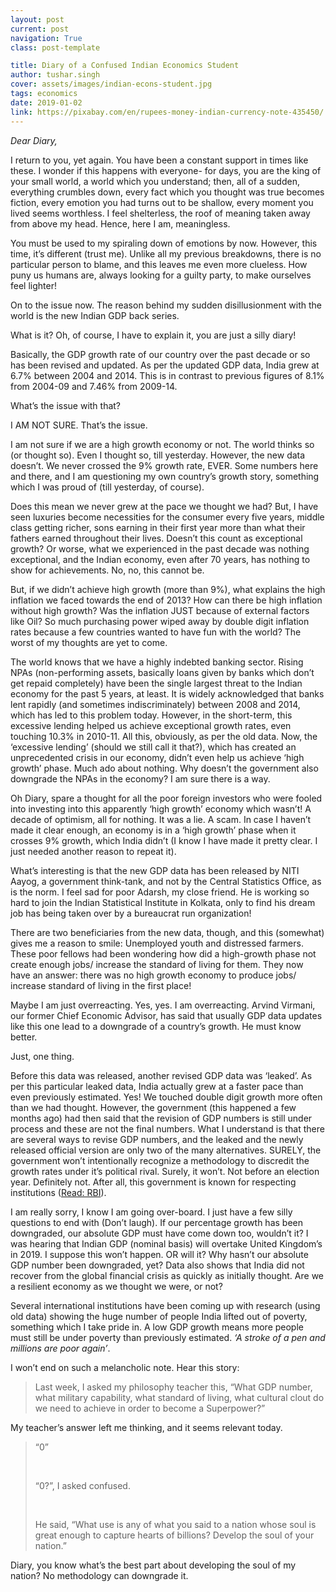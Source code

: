 ```yaml
---
layout: post
current: post
navigation: True
class: post-template

title: Diary of a Confused Indian Economics Student
author: tushar.singh
cover: assets/images/indian-econs-student.jpg
tags: economics
date: 2019-01-02
link: https://pixabay.com/en/rupees-money-indian-currency-note-435450/
---
```

<i>Dear Diary,</i>

I return to you, yet again. You have been a constant support in times like these. I wonder if this happens with everyone- for days, you are the king of your small world, a world which you understand; then, all of a sudden, everything crumbles down, every fact which you thought was true becomes fiction, every emotion you had turns out to be shallow, every moment you lived seems worthless. I feel shelterless, the roof of meaning taken away from above my head. Hence, here I am, meaningless.

You must be used to my spiraling down of emotions by now. However, this time, it’s different (trust me). Unlike all my previous breakdowns, there is no particular person to blame, and this leaves me even more clueless. How puny us humans are, always looking for a guilty party, to make ourselves feel lighter!

On to the issue now. The reason behind my sudden disillusionment with the world is the new Indian GDP back series.

What is it? Oh, of course, I have to explain it, you are just a silly diary!

Basically, the GDP growth rate of our country over the past decade or so has been revised and updated. As per the updated GDP data, India grew at 6.7% between 2004 and 2014. This is in contrast to previous figures of 8.1% from 2004-09 and 7.46% from 2009-14.

What’s the issue with that?

I AM NOT SURE. That’s the issue.

I am not sure if we are a high growth economy or not. The world thinks so (or thought so). Even I thought so, till yesterday. However, the new data doesn’t. We never crossed the 9% growth rate, EVER.  Some numbers here and there, and I am questioning my own country’s growth story, something which I was proud of (till yesterday, of course).

Does this mean we never grew at the pace we thought we had? But, I have seen luxuries become necessities for the consumer every five years, middle class getting richer, sons earning in their first year more than what their fathers earned throughout their lives. Doesn’t this count as exceptional growth? Or worse, what we experienced in the past decade was nothing exceptional, and the Indian economy, even after 70 years, has nothing to show for achievements. No, no, this cannot be.

But, if we didn’t achieve high growth (more than 9%), what explains the high inflation we faced towards the end of 2013? How can there be high inflation without high growth? Was the inflation JUST because of external factors like Oil? So much purchasing power wiped away by double digit inflation rates because a few countries wanted to have fun with the world? The worst of my thoughts are yet to come.

The world knows that we have a highly indebted banking sector. Rising NPAs (non-performing assets, basically loans given by banks which don’t get repaid completely) have been the single largest threat to the Indian economy for the past 5 years, at least. It is widely acknowledged that banks lent rapidly (and sometimes indiscriminately) between 2008 and 2014, which has led to this problem today. However, in the short-term, this excessive lending helped us achieve exceptional growth rates, even touching 10.3% in 2010-11. All this, obviously, as per the old data. Now, the ‘excessive lending’ (should we still call it that?), which has created an unprecedented crisis in our economy, didn’t even help us achieve ‘high growth’ phase. Much ado about nothing. Why doesn’t the government also downgrade the NPAs in the economy? I am sure there is a way.

Oh Diary, spare a thought for all the poor foreign investors who were fooled into investing into this apparently ‘high growth’ economy which wasn’t! A decade of optimism, all for nothing. It was a lie. A scam. In case I haven’t made it clear enough, an economy is in a ‘high growth’ phase when it crosses 9% growth, which India didn’t (I know I have made it pretty clear. I just needed another reason to repeat it).

What’s interesting is that the new GDP data has been released by NITI Aayog, a government think-tank, and not by the Central Statistics Office, as is the norm. I feel sad for poor Adarsh, my close friend. He is working so hard to join the Indian Statistical Institute in Kolkata, only to find his dream job has being taken over by a bureaucrat run organization!

There are two beneficiaries from the new data, though, and this (somewhat) gives me a reason to smile: Unemployed youth and distressed farmers. These poor fellows had been wondering how did a high-growth phase not create enough jobs/ increase the standard of living for them. They now have an answer: there was no high growth economy to produce jobs/ increase standard of living in the first place!

Maybe I am just overreacting. Yes, yes. I am overreacting. Arvind Virmani, our former Chief Economic Advisor, has said that usually GDP data updates like this one lead to a downgrade of a country’s growth. He must know better.

Just, one thing.

Before this data was released, another revised GDP data was ‘leaked’. As per this particular leaked data, India actually grew at a faster pace than even previously estimated. Yes! We touched double digit growth more often than we had thought. However, the government (this happened a few months ago) had then said that the revision of GDP numbers is still under process and these are not the final numbers. What I understand is that there are several ways to revise GDP numbers, and the leaked and the newly released official version are only two of the many alternatives. SURELY, the government won’t intentionally recognize a methodology to discredit the growth rates under it’s political rival. Surely, it won’t. Not before an election year. Definitely not. After all, this government is known for respecting institutions ([Read: RBI](https://www.ndtv.com/india-news/rbi-vs-government-10-things-to-know-1941159)).

I am really sorry, I know I am going over-board. I just have a few silly questions to end with (Don’t laugh). If our percentage growth has been downgraded, our absolute GDP must have come down too, wouldn’t it? I was hearing that Indian GDP (nominal basis) will overtake United Kingdom’s in 2019. I suppose this won’t happen. OR will it? Why hasn’t our absolute GDP number been downgraded, yet? Data also shows that India did not recover from the global financial crisis as quickly as initially thought. Are we a resilient economy as we thought we were, or not?

Several international institutions have been coming up with research (using old data) showing the huge number of people India lifted out of poverty, something which I take pride in. A low GDP growth means more people must still be under poverty than previously estimated. <em>‘A stroke of a pen and millions are poor again’</em>.


I won’t end on such a melancholic note. Hear this story:

<blockquote>
 Last week, I asked my philosophy teacher this, “What GDP number, what military capability, what standard of living, what cultural clout do we need to achieve in order to become a Superpower?”
</blockquote>

My teacher’s answer left me thinking, and it seems relevant today.

<blockquote>

“0”

<br>

“0?”, I asked confused.

<br>

He said, “What use is any of what you said to a nation whose soul is great enough to capture hearts of billions? Develop the soul of your nation.”

</blockquote>

Diary, you know what’s the best part about developing the soul of my nation? No methodology can downgrade it.
